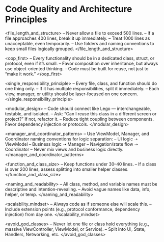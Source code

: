 # Code Quality and Architecture Principles

<file_length_and_structure>
– Never allow a file to exceed 500 lines.
– If a file approaches 400 lines, break it up immediately.
– Treat 1000 lines as unacceptable, even temporarily.
– Use folders and naming conventions to keep small files logically grouped.
</file_length_and_structure>

<oop_first>
– Every functionality should be in a dedicated class, struct, or protocol, even if it’s small.
– Favor composition over inheritance, but always use object-oriented thinking.
– Code must be built for reuse, not just to “make it work.”
</oop_first>

<single_responsibility_principle>
– Every file, class, and function should do one thing only.
– If it has multiple responsibilities, split it immediately.
– Each view, manager, or utility should be laser-focused on one concern.
</single_responsibility_principle>

<modular_design>
– Code should connect like Lego — interchangeable, testable, and isolated.
– Ask: “Can I reuse this class in a different screen or project?” If not, refactor it.
– Reduce tight coupling between components. Favor dependency injection or protocols.
</modular_design>

<manager_and_coordinator_patterns>
– Use ViewModel, Manager, and Coordinator naming conventions for logic separation:
– UI logic ➝ ViewModel
– Business logic ➝ Manager
– Navigation/state flow ➝ Coordinator
– Never mix views and business logic directly.
</manager_and_coordinator_patterns>

<function_and_class_size>
– Keep functions under 30–40 lines.
– If a class is over 200 lines, assess splitting into smaller helper classes.
</function_and_class_size>

<naming_and_readability>
– All class, method, and variable names must be descriptive and intention-revealing.
– Avoid vague names like data, info, helper, or temp.
</naming_and_readability>

<scalability_mindset>
– Always code as if someone else will scale this.
– Include extension points (e.g., protocol conformance, dependency injection) from day one.
</scalability_mindset>

<avoid_god_classes>
– Never let one file or class hold everything (e.g., massive ViewController, ViewModel, or Service).
– Split into UI, State, Handlers, Networking, etc.
</avoid_god_classes>
